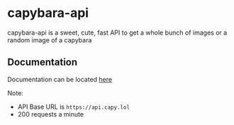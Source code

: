 
# capybara-api

capybara-api is a sweet, cute, fast API to get a whole bunch of images or a random image of a capybara

## Documentation
Documentation can be located [here]("https://capy.lol#documentation")

Note: 
- API Base URL is `https://api.capy.lol`
- 200 requests a minute
